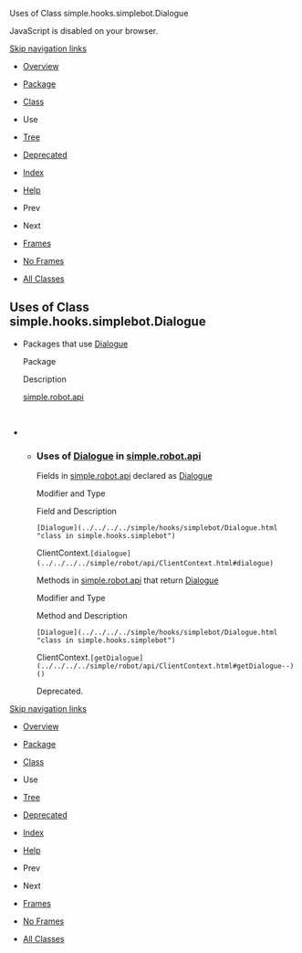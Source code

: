 Uses of Class simple.hooks.simplebot.Dialogue   <!-- try { if (location.href.indexOf('is-external=true') == -1) { parent.document.title="Uses of Class simple.hooks.simplebot.Dialogue"; } } catch(err) { } //-->

JavaScript is disabled on your browser.

[Skip navigation links](#skip.navbar.top "Skip navigation links")

*   [Overview](../../../../overview-summary.html)
*   [Package](../package-summary.html)
*   [Class](../../../../simple/hooks/simplebot/Dialogue.html "class in simple.hooks.simplebot")
*   Use
*   [Tree](../package-tree.html)
*   [Deprecated](../../../../deprecated-list.html)
*   [Index](../../../../index-files/index-1.html)
*   [Help](../../../../help-doc.html)

*   Prev
*   Next

*   [Frames](../../../../index.html?simple/hooks/simplebot/class-use/Dialogue.html)
*   [No Frames](Dialogue.html)

*   [All Classes](../../../../allclasses-noframe.html)

<!-- allClassesLink = document.getElementById("allclasses\_navbar\_top"); if(window==top) { allClassesLink.style.display = "block"; } else { allClassesLink.style.display = "none"; } //-->

Uses of Class  
simple.hooks.simplebot.Dialogue
-----------------------------------------------

*   Packages that use [Dialogue](../../../../simple/hooks/simplebot/Dialogue.html "class in simple.hooks.simplebot") 
    
    Package
    
    Description
    
    [simple.robot.api](#simple.robot.api)
    
     
    
*   *   ### Uses of [Dialogue](../../../../simple/hooks/simplebot/Dialogue.html "class in simple.hooks.simplebot") in [simple.robot.api](../../../../simple/robot/api/package-summary.html)
        
        Fields in [simple.robot.api](../../../../simple/robot/api/package-summary.html) declared as [Dialogue](../../../../simple/hooks/simplebot/Dialogue.html "class in simple.hooks.simplebot") 
        
        Modifier and Type
        
        Field and Description
        
        `[Dialogue](../../../../simple/hooks/simplebot/Dialogue.html "class in simple.hooks.simplebot")`
        
        ClientContext.`[dialogue](../../../../simple/robot/api/ClientContext.html#dialogue)` 
        
        Methods in [simple.robot.api](../../../../simple/robot/api/package-summary.html) that return [Dialogue](../../../../simple/hooks/simplebot/Dialogue.html "class in simple.hooks.simplebot") 
        
        Modifier and Type
        
        Method and Description
        
        `[Dialogue](../../../../simple/hooks/simplebot/Dialogue.html "class in simple.hooks.simplebot")`
        
        ClientContext.`[getDialogue](../../../../simple/robot/api/ClientContext.html#getDialogue--)()`
        
        Deprecated. 
        

[Skip navigation links](#skip.navbar.bottom "Skip navigation links")

*   [Overview](../../../../overview-summary.html)
*   [Package](../package-summary.html)
*   [Class](../../../../simple/hooks/simplebot/Dialogue.html "class in simple.hooks.simplebot")
*   Use
*   [Tree](../package-tree.html)
*   [Deprecated](../../../../deprecated-list.html)
*   [Index](../../../../index-files/index-1.html)
*   [Help](../../../../help-doc.html)

*   Prev
*   Next

*   [Frames](../../../../index.html?simple/hooks/simplebot/class-use/Dialogue.html)
*   [No Frames](Dialogue.html)

*   [All Classes](../../../../allclasses-noframe.html)

<!-- allClassesLink = document.getElementById("allclasses\_navbar\_bottom"); if(window==top) { allClassesLink.style.display = "block"; } else { allClassesLink.style.display = "none"; } //-->